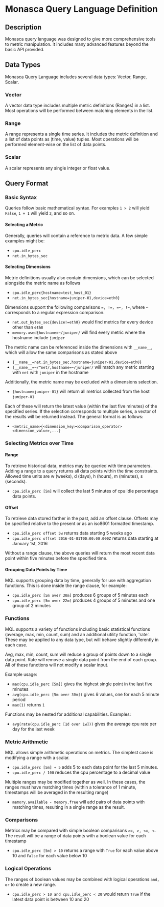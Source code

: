 # Monasca Query Language Definition

## Description
Monasca query language was designed to give more comprehensive tools to metric manipulation. It includes many advanced features beyond the basic API provided.

## Data Types
Monasca Query Language includes several data types: Vector, Range, Scalar.

### Vector
A vector data type includes multiple metric definitions (Ranges) in a list. Most operations will be performed between matching elements in the list.

### Range
A range represents a single time series. It includes the metric definition and a list of data points as (time, value) tuples. Most operations will be performed element-wise on the list of data points.

### Scalar
A scalar represents any single integer or float value.

## Query Format

### Basic Syntax
Queries follow basic mathematical syntax. For examples ```1 > 2``` will yield ```False```, ```1 + 1``` will yield ```2```, and so on.

#### Selecting a Metric
Generally, queries will contain a reference to metric data. A few simple examples might be:
* ```cpu.idle_perc```
* ```net.in_bytes_sec```

#### Selecting Dimensions
Metric definitions usually also contain dimensions, which can be selected alongside the metric name as follows
* ```cpu.idle_perc{hostname=test_host_01}```
* ```net.in_bytes_sec{hostname=juniper-01,device=eth0}```

Dimensions support the following comparisons  ```=, !=, =~, !~```, where ```~``` corresponds to a regular expression comparison.
* ```net.out_bytes_sec{device!=eth0}``` would find metrics for every device other than ```eth0```
* ```memory.used{hostname=~/juniper/``` will find every metric where the hostname include ```juniper```

The metric name can be referenced inside the dimensions with ```__name__```, which will allow the same comparisons as stated above
* ```{__name__=net.in_bytes_sec,hostname=juniper-01,device=eth0}```
* ```{__name__=~/^net/,hostname=~/juniper/``` will match any metric starting with ```net``` with ```juniper``` in the hostname

Additionally, the metric name may be excluded with a dimensions selection.
* ```{hostname=juniper-01}``` will return all metrics collected from the host ```juniper-01```

Each of these will return the latest value (within the last five minutes) of the specified series. If the selection corresponds to multiple series, a vector of the results will be returned instead. The general format is as follows:
* ```<metric_name>{<dimension_key><comparison_operator><dimension_value>,...}```

### Selecting Metrics over Time
#### Range
To retrieve historical data, metrics may be queried with time parameters. Adding a range to a query returns all data points within the time constraints.
Allowed time units are w (weeks), d (days), h (hours), m (minutes), s (seconds).
*  ```cpu.idle_perc [5m]``` will collect the last 5 minutes of cpu idle percentage data points.

#### Offset
To retrieve data stored farther in the past, add an offset clause. Offsets may be specified relative to the present or as an iso8601 formatted timestamp.
* ```cpu.idle_perc offset 5w``` returns data starting 5 weeks ago
* ```cpu.idle_perc offset 2016-01-01T00:00:00.000Z``` returns data starting at January 1st, 2016

Without a range clause, the above queries will return the most recent data point within five minutes before the specified time.

#### Grouping Data Points by Time
MQL supports grouping data by time, generally for use with aggregation functions. This is done inside the range clause, for example:
* ```cpu.idle_perc [5m over 30m]``` produces 6 groups of 5 minutes each
* ```cpu.idle_perc [5m over 22m]``` produces 4 groups of 5 minutes and one group of 2 minutes

### Functions
MQL supports a variety of functions including basic statistical functions (average, max, min, count, sum) and an additional utility function, 'rate'. These may be applied to any data type, but will behave slightly differently in each case.

Avg, max, min, count, sum will reduce a group of points down to a single data point. Rate will remove a single data point from the end of each group. All of these functions will not modify a scalar input.

Example usage:
* ```max(cpu.idle_perc [5m])``` gives the highest single point in the last five minutes
* ```avg(cpu.idle_perc [5m over 30m])``` gives 6 values, one for each 5 minute period
* ```max(1)``` returns ```1```

Functions may be nested for additional capabilities. Examples:
* ```avg(rate(cpu.idle_perc [1d over 1w]))``` gives the average cpu rate per day for the last week

### Metric Arithmetic
MQL allows simple arithmetic operations on metrics. The simplest case is modifying a range with a scalar.
* ```cpu.idle_perc [5m] + 5``` adds 5 to each data point for the last 5 minutes.
* ```cpu.idle_perc / 100``` reduces the cpu percentage to a decimal value

Multiple ranges may be modified together as well. In these cases, the ranges must have matching times (within a tolerance of 1 minute, timestamps will be averaged in the resulting range)
* ```memory.available - memory.free``` will add pairs of data points with matching times, resulting in a single range as the result.

### Comparisons
Metrics may be compared with simple boolean comparisons ```>=, >, <=, <```. The result will be a range of data points with a boolean value for each timestamp
* ```cpu.idle_perc [5m] > 10``` returns a range with ```True``` for each value above 10 and ```False``` for each value below 10

### Logical Operations
The ranges of boolean values may be combined with logical operations ```and, or``` to create a new range.
* ```cpu.idle_perc > 10 and cpu.idle_perc < 20``` would return ```True``` if the latest data point is between 10 and 20
